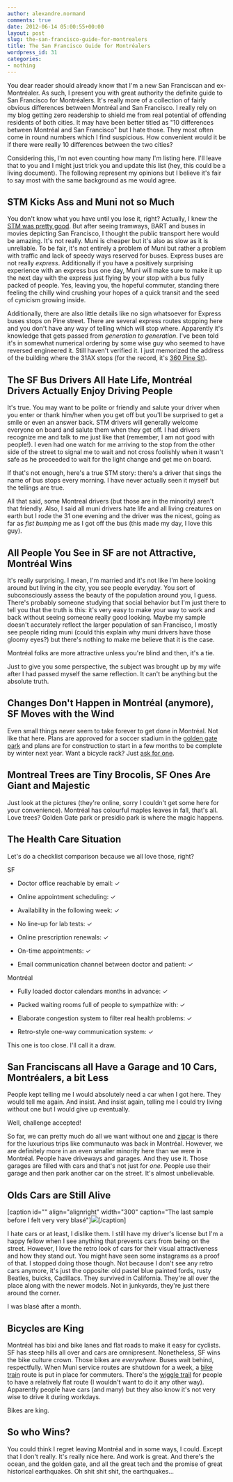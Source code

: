 ```yaml
---
author: alexandre.normand
comments: true
date: 2012-06-14 05:00:55+00:00
layout: post
slug: the-san-francisco-guide-for-montrealers
title: The San Francisco Guide for Montréalers
wordpress_id: 31
categories:
- nothing
---
```


You dear reader should already know that I'm a new San Franciscan and ex-Montréaler. As such, I present you with great authority the definite guide to San Francisco for Montréalers. It's really more of a collection of fairly obvious differences between Montréal and San Francisco. I really rely on my blog getting zero readership to shield me from real potential of offending residents of both cities. It may have been better titled as "10 differences between Montréal and San Francisco" but I hate those. They most often come in round numbers which I find suspicious. How convenient would it be if there were really 10 differences between the two cities?

Considering this, I'm not even counting how many I'm listing here. I'll leave that to you and I might just trick you and update this list (hey, this could be a living document). The following represent my opinions but I believe it's fair to say most with the same background as me would agree.


## STM Kicks Ass and Muni not so Much


You don't know what you have until you lose it, right? Actually, I knew the [STM was pretty good](http://www.stm.info/english/info/comm-10/a-co101005b.htm). But after seeing tramways, BART and buses in movies depicting San Francisco, I thought the public transport here would be amazing. It's not really. Muni is cheaper but it's also as slow as it is unreliable. To be fair, it's not entirely a problem of Muni but rather a problem with traffic and lack of speedy ways reserved for buses. Express buses are not really _express_. Additionally if you have a positively surprising experience with an express bus one day, Muni will make sure to make it up the next day with the express just flying by your stop with a bus fully packed of people. Yes, leaving you, the hopeful commuter, standing there feeling the chilly wind crushing your hopes of a quick transit and the seed of cynicism growing inside.

Additionally, there are also little details like no sign whatsoever for Express buses stops on Pine street. There are several express routes stopping here and you don't have any way of telling which will stop where. Apparently it's knowledge that gets passed from _generation to generation_. I've been told it's in somewhat numerical ordering by some wise guy who seemed to have reversed engineered it. Still haven't verified it. I just memorized the address of the building where the 31AX stops (for the record, it's [360 Pine St](https://maps.google.com/maps?q=360+pine+st,+San+francisco&hl=en&ll=37.791558,-122.401353&spn=0.006249,0.013937&sll=37.792069,-122.402002&layer=c&cbp=13,16.36,,0,0.05&cbll=37.791962,-122.40204&gl=us&hnear=360+Pine+St,+San+Francisco,+California+94104&t=m&z=17&iwloc=A&panoid=7CHnHdxivs7YOWxItuJU8Q)).


## The SF Bus Drivers All Hate Life, Montréal Drivers Actually Enjoy Driving People


It's true. You may want to be polite or friendly and salute your driver when you enter or thank him/her when you get off but you'll be surprised to get a smile or even an answer back. STM drivers will generally welcome everyone on board and salute them when they get off. I had drivers recognize me and talk to me just like that (remember, I am not good with people!). I even had one watch for me arriving to the stop from the other side of the street to signal me to wait and not cross foolishly when it wasn't safe as he proceeded to wait for the light change and get me on board.

If that's not enough, here's a true STM story: there's a driver that sings the name of bus stops every morning. I have never actually seen it myself but the tellings are true.

All that said, some Montreal drivers (but those are in the minority) aren't that friendly. Also, I said all muni drivers hate life and all living creatures on earth but I rode the 31 one evening and the driver was the nicest, going as far as _fist bumping_ me as I got off the bus (this made my day, I love this guy).


## All People You See in SF are not Attractive, Montréal Wins


It's really surprising. I mean, I'm married and it's not like I'm here looking around but living in the city, you see people everyday. You sort of subconsciously assess the beauty of the population around you, I guess. There's probably someone studying that social behavior but I'm just there to tell you that the truth is this: it's very easy to make your way to work and back without seeing someone really good looking. Maybe my sample doesn't accurately reflect the larger population of san Francisco, I mostly see people riding muni (could this explain why muni drivers have those gloomy eyes?) but there's nothing to make me believe that it is the case.

Montréal folks are more attractive unless you're blind and then, it's a tie.

Just to give you some perspective, the subject was brought up by my wife after I had passed myself the same reflection. It can't be anything but the absolute truth.


## Changes Don't Happen in Montréal (anymore), SF Moves with the Wind


Even small things never seem to take forever to get done in Montréal. Not like that here. Plans are approved for a soccer stadium in the [golden gate park](http://www.huffingtonpost.com/2011/12/02/golden-gate-park-soccer-fields_n_1126206.html) and plans are for construction to start in a few months to be complete by winter next year. Want a bicycle rack? Just [ask for one](https://www.sfbike.org/?bikerack).


## Montreal Trees are Tiny Brocolis, SF Ones Are Giant and Majestic


Just look at the pictures (they're online, sorry I couldn't get some here for your convenience). Montréal has colourful maples leaves in fall, that's all. Love trees? Golden Gate park or presidio park is where the magic happens.


## The Health Care Situation


Let's do a checklist comparison because we all love those, right?


SF





	
  * Doctor office reachable by email: ✓

	
  * Online appointment scheduling: ✓

	
  * Availability in the following week: ✓

	
  * No line-up for lab tests: ✓

	
  * Online prescription renewals: ✓

	
  * On-time appointments: ✓

	
  * Email communication channel between doctor and patient: ✓




Montréal








	
  * Fully loaded doctor calendars months in advance: ✓

	
  * Packed waiting rooms full of people to sympathize with: ✓

	
  * Elaborate congestion system to filter real health problems: ✓

	
  * Retro-style one-way communication system: ✓


This one is too close. I'll call it a draw.


## San Franciscans all Have a Garage and 10 Cars, Montréalers, a bit Less


People kept telling me I would absolutely need a car when I got here. They would tell me again. And insist. And insist again, telling me I could try living without one but I would give up eventually.

Well, challenge accepted!

So far, we can pretty much do all we want without one and [zipcar](http://zipcar.com) is there for the luxurious trips like communauto was back in Montréal. However, we are definitely more in an even smaller minority here than we were in Montréal. People have driveways and garages. And they use it. Those garages are filled with cars and that's not just for _one_. People use their garage and then park another car on the street. It's almost unbelievable.


## Olds Cars are Still Alive


[caption id="" align="alignright" width="300" caption="The last sample before I felt very very blasé"][![](http://distilleryimage3.s3.amazonaws.com/42b434bc8cee11e1ab011231381052c0_7.jpg)](http://instagr.am/p/JvvACfO8Yb/)[/caption]

I hate cars or at least, I dislike them. I still have my driver's license but I'm a happy fellow when I see anything that prevents cars from being on the street. However, I love the retro look of cars for their visual attractiveness and how they stand out. You might have seen some instagrams as a proof of that. I stopped doing those though. Not because I don't see any retro cars anymore, it's just the opposite: old pastel blue painted fords, rusty Beatles, buicks, Cadillacs. They survived in California. They're all over the place along with the newer models. Not in junkyards, they're just there around the corner.

I was blasé after a month.


## Bicycles are King


Montréal has bixi and bike lanes and flat roads to make it easy for cyclists. SF has steep hills all over and cars are omnipresent. Nonetheless, SF wins the bike culture crown. Those bikes are _everywhere_. Buses wait behind, respectfully. When Muni service routes are shutdown for a week, a [bike train](http://www.sfbike.org/?transit) route is put in place for commuters. There's the [wiggle trail](http://en.wikipedia.org/wiki/The_Wiggle) for people to have a relatively flat route (I wouldn't want to do it any other way). Apparently people have cars (and many) but they also know it's not very wise to drive it during workdays.

Bikes are king.


## So who Wins?


You could think I regret leaving Montréal and in some ways, I could. Except that I don't really. It's really nice here. And work is great. And there's the ocean, and the golden gate, and all the great tech and the promise of great historical earthquakes. Oh shit shit shit, the earthquakes...


